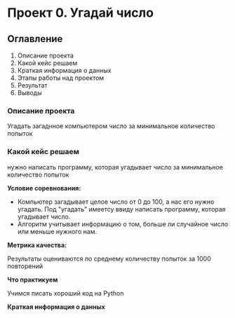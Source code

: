 # Проект 0. Угадай число
## Оглавление
1. Описание проекта
2. Какой кейс решаем
3. Краткая информация о данных
4. Этапы работы над проектом
5. Результат
6. Выводы

### Описание проекта
Угадать загаднное компьютером число за минимальное количество попыток

### Какой кейс решаем
нужно написать программу, которая угадывает число за минимальное количество попыток

**Условие соревнования:**
- Компьютер загадывает целое число от 0 до 100, а нас его нужно угадать. Под "угадать" имеетсу ввиду написать программу, которая угадывает число.
- Алгоритм учитывает информацию о том, больше ли случайное число или меньше нужного нам. 

**Метрика качества:** 

Результаты оцениваются по среднему количеству попыток за 1000 повторений

**Что практикуем**

Учимся писать хороший код на Python

**Краткая информация о данных**




